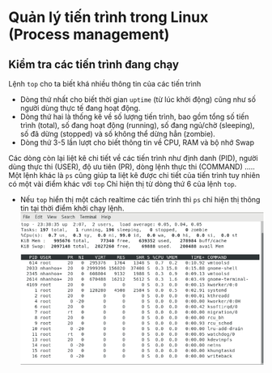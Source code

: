 # Quản lý tiến trình trong Linux (Process management)
## Kiểm tra các tiến trình đang chạy
Lệnh `top` cho ta biết khá nhiều thông tin của các tiến trình
* Dòng thứ nhất cho biết thời gian `uptime` (từ lúc khởi động) cũng như số người dùng thực tế đang hoạt động.
* Dòng thứ hai là thống kê về số lượng tiến trình, bao gồm tổng số tiến trình (total), số đang hoạt động (running), số đang ngủ/chờ (sleeping), số đã dừng (stopped) và số không thể dừng hẳn (zombie).
* Dòng thứ 3-5 lần lượt cho biết thông tin về CPU, RAM và bộ nhớ Swap

Các dòng còn lại liệt kê chi tiết về các tiến trình như định danh (PID), người dùng thực thi (USER), độ ưu tiên (PR), dòng lệnh thực thi (COMMAND) .....
Một lệnh khác là `ps` cũng giúp ta liệt kê được chi tiết của tiến trình tuy nhiên có một vài điểm khác với `top`
Chỉ hiện thị từ dòng thứ 6 của lệnh `top`.
* Nếu `top` hiển thị một cách realtime các tiến trình thì `ps` chỉ hiện thị thông tin tại thời điểm khởi chạy lệnh.
![Top](https://github.com/laitiennhanhoa/Thu-viec-tai-Nhan-Hoa/blob/27b30196def048260be22773330af35bd71ad675/images/top.png)
